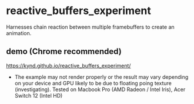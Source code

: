 # reactive_buffers_experiment

Harnesses chain reaction between multiple framebuffers to create an animation.

## demo (Chrome recommended)
https://kynd.github.io/reactive_buffers_experiment/

* The example may not render properly or the result may vary depending on your device and GPU likely to be due to floating poing texture (investigating). Tested on Macbook Pro (AMD Radeon / Intel Iris), Acer Switch 12 (Intel HD)
